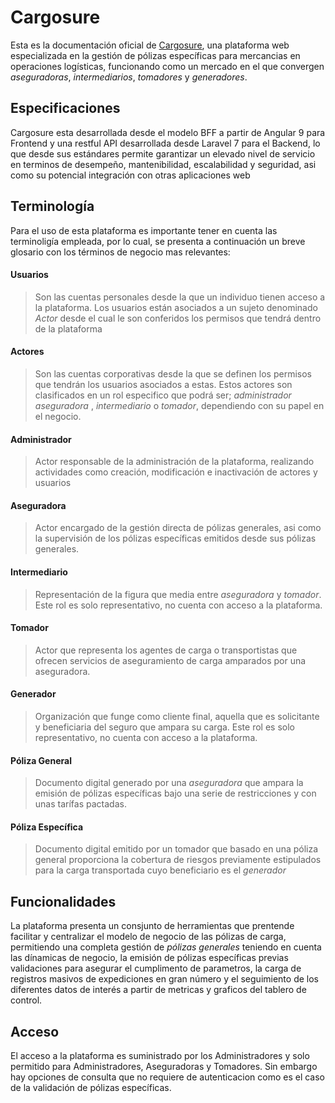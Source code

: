 # Cargosure

Esta es la documentación oficial de [Cargosure](https://www.cargosure.co), una plataforma web especializada en la gestión de pólizas específicas para mercancias en operaciones logísticas, funcionando como un mercado en el que convergen *aseguradoras*, *intermediarios*, *tomadores* y *generadores*.

## Especificaciones

Cargosure esta desarrollada desde el modelo BFF a partir de Angular 9 para Frontend y una restful API desarrollada desde Laravel 7 para el Backend, lo que desde sus estándares permite garantizar un elevado nivel de servicio  en terminos de desempeño, mantenibilidad, escalabilidad y seguridad, asi como su potencial integración con otras aplicaciones web

## Terminología

Para el uso de esta plataforma es importante tener en cuenta las terminoligía empleada, por lo cual, se presenta a continuación un breve glosario con los términos de negocio mas relevantes:

#### Usuarios

>Son las cuentas personales desde la que un individuo tienen acceso a la plataforma. Los usuarios están asociados a un sujeto denominado *Actor* desde el cual le son conferidos los permisos que tendrá dentro de la plataforma

#### Actores

 > Son las cuentas corporativas desde la que se definen los permisos que tendrán los usuarios asociados a estas. Estos actores son clasificados en un rol especifico que podrá ser; *administrador* *aseguradora* , *intermediario* o *tomador*, dependiendo con su papel en el negocio.

#### Administrador

> Actor responsable de la administración de la plataforma, realizando actividades como creación, modificación e inactivación de actores y usuarios

#### Aseguradora

> Actor encargado de la gestión directa de pólizas generales, asi como la supervisión de los pólizas específicas emitidos desde sus pólizas generales. 

#### Intermediario

> Representación de la figura que media entre *aseguradora* y  *tomador*. Este rol es solo representativo, no cuenta con acceso a la plataforma.


#### Tomador

> Actor que representa los agentes de carga o transportistas que ofrecen servicios de aseguramiento de carga amparados por una aseguradora. 

#### Generador

> Organización que funge como cliente final, aquella que es solicitante y beneficiaria del seguro que ampara su carga. Este rol es solo representativo, no cuenta con acceso a la plataforma.

#### Póliza General

> Documento digital generado por una *aseguradora* que ampara la emisión de pólizas específicas bajo una serie de restricciones y con unas tarífas pactadas.

#### Póliza Específica

> Documento digital emitido por un tomador que basado en una póliza general proporciona la cobertura de riesgos previamente estipulados para la carga transportada cuyo beneficiario es el *generador*

## Funcionalidades

La plataforma presenta un consjunto de herramientas que prentende facilitar y centralizar el modelo de negocio de las pólizas de carga, permitiendo una completa gestión de *pólizas generales* teniendo en cuenta las dínamicas de negocio, la emisión de pólizas específicas previas validaciones para asegurar el cumplimento de parametros, la carga de registros masivos de expediciones en gran número y el seguimiento de los diferentes datos de interés a partir de metricas y graficos del tablero de control.

## Acceso

El acceso a la plataforma es suministrado por los Administradores y solo permitido para Administradores, Aseguradoras y Tomadores. Sin embargo hay opciones de consulta que no requiere de autenticacion como es el caso de la validación de pólizas específicas.